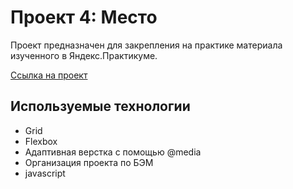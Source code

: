 # Проект 4: Место

Проект предназначен для закрепления на практике материала изученного в Яндекс.Практикуме.

[Ссылка на проект](https://pischita.github.io/mesto/index.html)

## Используемые технологии
* Grid
* Flexbox
* Адаптивная верстка с помощью @media
* Организация проекта по БЭМ
* javascript


